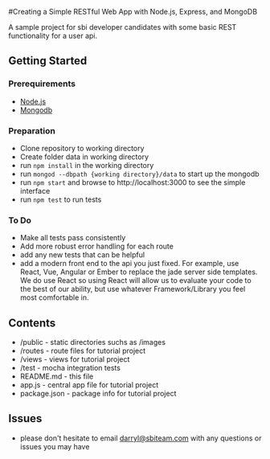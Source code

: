 #Creating a Simple RESTful Web App with Node.js, Express, and MongoDB

A sample project for sbi developer candidates with some basic REST functionality for a user api.

## Getting Started

### Prerequirements

- [Node.js](https://nodejs.org/en/download/)
- [Mongodb](https://www.mongodb.org/downloads#production)

### Preparation

- Clone repository to working directory
- Create folder data in working directory
- run `npm install` in the working directory
- run `mongod --dbpath {working directory}/data` to start up the mongodb
- run `npm start` and browse to http://localhost:3000 to see the simple interface
- run `npm test` to run tests

### To Do

- Make all tests pass consistently
- Add more robust error handling for each route
- add any new tests that can be helpful
- add a modern front end to the api you just fixed. For example, use React, Vue, Angular or Ember to replace the jade server side templates. We do use React so using React will allow us to evaluate your code to the best of our ability, but use whatever Framework/Library you feel most comfortable in.

## Contents

- /public - static directories suchs as /images
- /routes - route files for tutorial project
- /views - views for tutorial project
- /test - mocha integration tests
- README.md - this file
- app.js - central app file for tutorial project
- package.json - package info for tutorial project

## Issues

- please don't hesitate to email [darryl@sbiteam.com](mailto:darryl@sbiteam.com) with any questions or issues you may have
